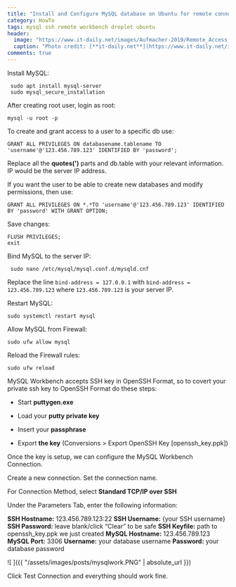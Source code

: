 ```yaml
---
title: "Install and Configure MySQL database on Ubuntu for remote connection over SSH with MySQL Workbench"
category: HowTo
tags: mysql ssh remote workbench droplet ubuntu
header:
  image: "https://www.it-daily.net/images/Aufmacher-2019/Remote_Access_shutterstock_434600221_700.jpg"
  caption: "Photo credit: [**it-daily.net**](https://www.it-daily.net/images/Aufmacher-2019/Remote_Access_shutterstock_434600221_700.jpg"
comments: true
---
```


Install MySQL:

```
 sudo apt install mysql-server
 sudo mysql_secure_installation
```

After creating root user, login as root:

```
mysql -u root -p
```

To create and grant access to a user to a specific db use:

```
GRANT ALL PRIVILEGES ON databasename.tablename TO 'username'@'123.456.789.123' IDENTIFIED BY 'password';
```

Replace all the **quotes(')** parts and db.table with your relevant information. IP would be the server IP address.

If you want the user to be able to create new databases and modify permissions, then use:

```*GRANT ALL PRIVILEGES ON \***.\***TO '**username**'@'**123.456.789.123**' IDENTIFIED BY '**password**' WITH GRANT OPTION;* 
GRANT ALL PRIVILEGES ON *.*TO 'username'@'123.456.789.123' IDENTIFIED BY 'password' WITH GRANT OPTION;
```
Save changes:

```
FLUSH PRIVILEGES;
exit
```


Bind MySQL to the server IP:

```
 sudo nano /etc/mysql/mysql.conf.d/mysqld.cnf
```

Replace the line `bind-address = 127.0.0.1`  with `bind-address = 123.456.789.123` where `123.456.789.123` is your server IP.

Restart MySQL:

```
sudo systemctl restart mysql
```

Allow MySQL from Firewall:

```
sudo ufw allow mysql
```

Reload the Firewall rules:

```
sudo ufw reload
```

MySQL Workbench accepts SSH key in OpenSSH Format, so to covert your private ssh key to OpenSSH Format do these steps:

- Start **puttygen.exe**

- Load your **putty private key**

- Insert your **passphrase**

- Export **the key** (Conversions > Export OpenSSH Key [openssh_key.ppk])

  

Once the key is setup, we can configure the MySQL Workbench Connection.

Create a new connection. Set the connection name.

For Connection Method, select **Standard TCP/IP over SSH**

Under the Parameters Tab, enter the following information:

**SSH Hostname:** 123.456.789.123:22
**SSH Username:** {your SSH username}
**SSH Password:** leave blank/click “Clear” to be safe
**SSH Keyfile:** path to openssh_key.ppk we just created
**MySQL Hostname:** 123.456.789.123
**MySQL Port:** 3306
**Username:** your database username
**Password:** your database password

![ ]({{ "/assets/images/posts/mysqlwork.PNG" | absolute_url }})

Click Test Connection and everything should work fine.